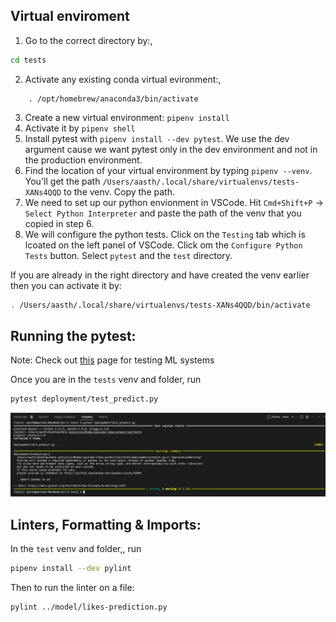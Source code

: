 ## Virtual enviroment

1. Go to the correct directory by:,
```bash
cd tests
```
2. Activate any existing conda virtual evironment:,
```bash,
    . /opt/homebrew/anaconda3/bin/activate
```
3. Create a new virtual environment: `pipenv install`
4. Activate it by `pipenv shell`
5. Install pytest with `pipenv install --dev pytest`. We use the dev argument cause we want pytest only in the dev environment and not in the production environment.
6. Find the location of your virtual environment by typing `pipenv --venv`. You'll get the path `/Users/aasth/.local/share/virtualenvs/tests-XANs4QQD` to the venv. Copy the path.
7. We need to set up our python envionment in VSCode. Hit `Cmd+Shift+P` -> `Select Python Interpreter` and paste the path of the venv that you copied in step 6.
8. We will configure the python tests. Click on the `Testing` tab which is lcoated on the left panel of VSCode. Click om the `Configure Python Tests` button. Select `pytest` and the `test` directory.

If you are already in the right directory and have created the venv earlier then you can activate it by:
```bash
. /Users/aasth/.local/share/virtualenvs/tests-XANs4QQD/bin/activate
```

## Running the pytest:

Note: Check out [this](https://madewithml.com/courses/mlops/testing/#fixtures) page for testing ML systems

Once you are in the `tests` venv and folder, run

```bash
pytest deployment/test_predict.py
```
<img src="/images/pytest.png" width=700>

## Linters, Formatting & Imports:

In the `test` venv and folder,, run
```bash
pipenv install --dev pylint

```

Then to run the linter on a file: 
```bash
pylint ../model/likes-prediction.py
```